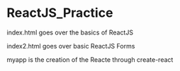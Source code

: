 # ReactJS_Practice

index.html goes over the basics of ReactJS

index2.html goes over basic ReactJS Forms

myapp is the creation of the Reacte through create-react
